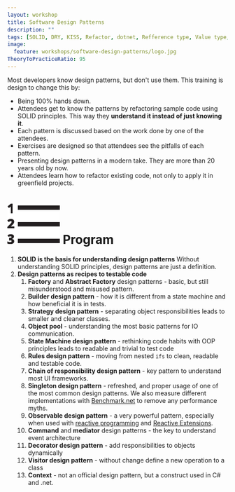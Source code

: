 ```yaml
---
layout: workshop
title: Software Design Patterns
description: ""
tags: [SOLID, DRY, KISS, Refactor, dotnet, Refference type, Value type, Craftsmanship, Developer, Design Patterns, Factory design pattern, Builder design pattern, Abstract factory design pattern, Strategy design pattern, Object pool design pattern, State machine design pattern, Rules design pattern, Chain of responsibility design pattern, Singleton design pattern, Observable design pattern, Command design pattern, Mediator design pattern, Decorator design pattern, Visitor design pattern, Context]
image:
  feature: workshops/software-design-patterns/logo.jpg
TheoryToPracticeRatio: 95  
---
```


Most developers know design patterns, but don't use them. This training is design to change this by:

- Being 100% hands down.
- Attendees get to know the patterns by refactoring sample code using SOLID principles. This way they **understand it instead of just knowing it**.
- Each pattern is discussed based on the work done by one of the attendees.
- Exercises are designed so that attendees see the pitfalls of each pattern. 
- Presenting design patterns in a modern take. They are more than 20 years old by now.
- Attendees learn how to refactor existing code, not only to apply it in greenfield projects.

# <img src="/data/workshops/list.svg" class="listIcon" > Program

1. **SOLID is the basis for understanding design patterns** 
    Without understanding SOLID principles, design patterns are just a definition.
2. **Design patterns as recipes to testable code**
    1. **Factory** and **Abstract Factory** design patterns - basic, but still misunderstood and misused pattern.
    2. **Builder design pattern** - how it is different from a state machine and how beneficial it is in tests.
    3. **Strategy design pattern** - separating object responsibilities leads to smaller and cleaner classes.
    4. **Object pool** - understanding the most basic patterns for IO communication.
    5. **State Machine design pattern** - rethinking code habits with OOP principles leads to readable and trivial to test code
    6. **Rules design pattern** - moving from nested `ifs` to clean, readable and testable code.
    7. **Chain of responsibility design pattern** - key pattern to understand most UI frameworks.
    8. **Singleton design pattern** - refreshed, and proper usage of one of the most common design patterns. We also measure different implementations with [Benchmark.net](https://benchmarkdotnet.org/) to remove any performance myths.
    9. **Observable design pattern** - a very powerful pattern, especially when used with [reactive programming](/workshops/application-architecture) and [Reactive Extensions](https://github.com/dotnet/reactive).
    10. **Command** and **mediator** design patterns - the key to understand event architecture
    11. **Decorator design pattern** - add responsibilities to objects dynamically
    12. **Visitor design pattern** -  without change define a new operation to a class
    13. **Context** - not an official design pattern, but a construct used in C# and .net.